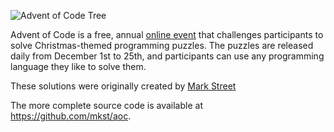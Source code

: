 
![Advent of Code Tree](http://timestored.me/sqlnotebook/examples/img/advent-of-code-2015.png)

Advent of Code is a free, annual [online event](https://adventofcode.com/2024/about) that challenges participants to solve Christmas-themed programming puzzles. 
The puzzles are released daily from December 1st to 25th, and participants can use any programming language they like to solve them. 

These solutions were originally created by [Mark Street](https://www.linkedin.com/in/mkst) 

The more complete source code is available at https://github.com/mkst/aoc.
